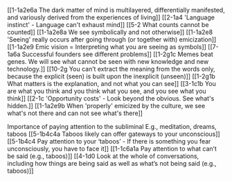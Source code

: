 [[1-1a2e6a The dark matter of mind is multilayered, differentially manifested, and variously derived from the experiences of living]]
[[2-1a4 'Language instinct' - Language can't exhaust mind]]
[[5-2 What counts cannot be counted]]
[[1-1a2e8a We see symbolically and not otherwise]]
[[1-1a2e8 'Seeing' really occurs after going through (or together with) emicization]]
[[1-1a2e9 Emic vision = Interpreting what you are seeing as symbols]]
[[7-1a6a Successful founders see different problems]]
[[1-2g1c Memes beat genes. We will see what cannot be seen with new knowledge and new technology.]]
[[10-2g You can’t extract the meaning from the words only, because the explicit (seen) is built upon the inexplicit (unseen)]]
[[1-2g1b What matters is the explanation, and not what you can see]]
[[3-1c1b You are what you think and you think what you see, and you see what you think]]
[[2-1c 'Opportunity costs' - Look beyond the obvious. See what's hidden.]]
[[1-1a2e9b When 'properly' emicized by the culture, we see what's not there and can not see what's there]]

Importance of paying attention to the subliminal
	E.g., meditation, dreams, taboos
		[[5-1b4c4a Taboos likely can offer gateways to your unconscious]]
		[[5-1b4c4 Pay attention to your ‘taboos’ - If there is something you fear unconsciously, you have to face it]]
		[[1-1c6a1a Pay attention to what can’t be said (e.g., taboos)]]
		[[4-1d0 Look at the whole of conversations, including how things are being said as well as what’s not being said (e.g., taboos)]]